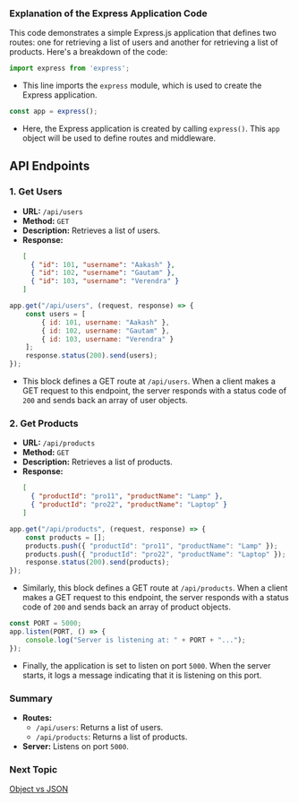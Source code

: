 ### Explanation of the Express Application Code

This code demonstrates a simple Express.js application that defines two routes: one for retrieving a list of users and another for retrieving a list of products. Here's a breakdown of the code:

```javascript
import express from 'express';
```
- This line imports the `express` module, which is used to create the Express application.

```javascript
const app = express();
```
- Here, the Express application is created by calling `express()`. This `app` object will be used to define routes and middleware.

## API Endpoints

### 1. Get Users

- **URL:** `/api/users`
- **Method:** `GET`
- **Description:** Retrieves a list of users.
- **Response:**
  ```json
  [
    { "id": 101, "username": "Aakash" },
    { "id": 102, "username": "Gautam" },
    { "id": 103, "username": "Verendra" }
  ]
  ```

```javascript
app.get("/api/users", (request, response) => {
    const users = [
        { id: 101, username: "Aakash" },
        { id: 102, username: "Gautam" },
        { id: 103, username: "Verendra" }
    ];
    response.status(200).send(users);
});
```
- This block defines a GET route at `/api/users`. When a client makes a GET request to this endpoint, the server responds with a status code of `200` and sends back an array of user objects.

### 2. Get Products

- **URL:** `/api/products`
- **Method:** `GET`
- **Description:** Retrieves a list of products.
- **Response:**
  ```json
  [
    { "productId": "pro11", "productName": "Lamp" },
    { "productId": "pro22", "productName": "Laptop" }
  ]
  ```

```javascript
app.get("/api/products", (request, response) => {
    const products = [];
    products.push({ "productId": "pro11", "productName": "Lamp" });
    products.push({ "productId": "pro22", "productName": "Laptop" });
    response.status(200).send(products);
});
```
- Similarly, this block defines a GET route at `/api/products`. When a client makes a GET request to this endpoint, the server responds with a status code of `200` and sends back an array of product objects.

```javascript
const PORT = 5000;
app.listen(PORT, () => {
    console.log("Server is listening at: " + PORT + "...");
});
```
- Finally, the application is set to listen on port `5000`. When the server starts, it logs a message indicating that it is listening on this port.

### Summary
- **Routes:** 
  - `/api/users`: Returns a list of users.
  - `/api/products`: Returns a list of products.
- **Server:** Listens on port `5000`.

### Next Topic

[Object vs JSON](../03-Object-Vs-JSON/README.md)